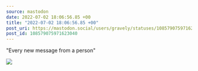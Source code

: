 ```yaml
---
source: mastodon
date: 2022-07-02 18:06:56.85 +00
title: "2022-07-02 18:06:56.85 +00"
post_uri: https://mastodon.social/users/gravely/statuses/108579075971623040
post_id: 108579075971623040
---
```

"Every new message from a person"


![](/images/108579075914559475.jpg)

